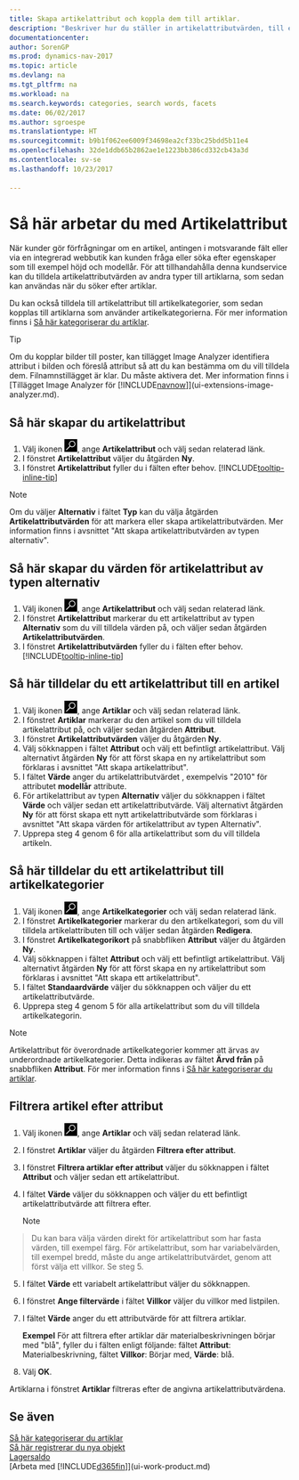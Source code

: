 ```yaml
---
title: Skapa artikelattribut och koppla dem till artiklar.
description: "Beskriver hur du ställer in artikelattributvärden, till exempel som kan användas som sökord och tilldela dem till artiklar och artikelkategorier."
documentationcenter: 
author: SorenGP
ms.prod: dynamics-nav-2017
ms.topic: article
ms.devlang: na
ms.tgt_pltfrm: na
ms.workload: na
ms.search.keywords: categories, search words, facets
ms.date: 06/02/2017
ms.author: sgroespe
ms.translationtype: HT
ms.sourcegitcommit: b9b1f062ee6009f34698ea2cf33bc25bdd5b11e4
ms.openlocfilehash: 32de1ddb65b2862ae1e1223bb386cd332cb43a3d
ms.contentlocale: sv-se
ms.lasthandoff: 10/23/2017

---
```

# <a name="how-to-work-with-item-attributes"></a>Så här arbetar du med Artikelattribut
När kunder gör förfrågningar om en artikel, antingen i motsvarande fält eller via en integrerad webbutik kan kunden fråga eller söka efter egenskaper som till exempel höjd och modellår. För att tillhandahålla denna kundservice kan du tilldela artikelattributvärden av andra typer till artiklarna, som sedan kan användas när du söker efter artiklar.

Du kan också tilldela till artikelattribut till artikelkategorier, som sedan kopplas till artiklarna som använder artikelkategorierna. För mer information finns i [Så här kategoriserar du artiklar](inventory-how-categorize-items.md).

> [!Tip]  
> Om du kopplar bilder till poster, kan tillägget Image Analyzer identifiera attribut i bilden och föreslå attribut så att du kan bestämma om du vill tilldela dem. Filnamnstillägget är klar. Du måste aktivera det. Mer information finns i [Tillägget Image Analyzer för [!INCLUDE[navnow](includes/navnow_md.md)]](ui-extensions-image-analyzer.md).

## <a name="to-create-item-attributes"></a>Så här skapar du artikelattribut
1. Välj ikonen ![Söka efter sida eller rapport](media/ui-search/search_small.png "ikonen Söka efter sida eller rapport"), ange **Artikelattribut** och välj sedan relaterad länk.
2. I fönstret **Artikelattribut** väljer du åtgärden **Ny**.
3. I fönstret **Artikelattribut** fyller du i fälten efter behov. [!INCLUDE[tooltip-inline-tip](includes/tooltip-inline-tip_md.md)]

> [!NOTE]  
>    Om du väljer **Alternativ** i fältet **Typ** kan du välja åtgärden **Artikelattributvärden** för att markera eller skapa artikelattributvärden. Mer information finns i avsnittet "Att skapa artikelattributvärden av typen alternativ".  

## <a name="to-create-values-for-item-attributes-of-type-option"></a>Så här skapar du värden för artikelattribut av typen alternativ
1. Välj ikonen ![Söka efter sida eller rapport](media/ui-search/search_small.png "ikonen Söka efter sida eller rapport"), ange **Artikelattribut** och välj sedan relaterad länk.
2. I fönstret **Artikelattribut** markerar du ett artikelattribut av typen **Alternativ** som du vill tilldela värden på, och väljer sedan åtgärden **Artikelattributvärden**.
3. I fönstret **Artikelattributvärden** fyller du i fälten efter behov. [!INCLUDE[tooltip-inline-tip](includes/tooltip-inline-tip_md.md)]

## <a name="to-assign-item-attributes-to-items"></a>Så här tilldelar du ett artikelattribut till en artikel
1. Välj ikonen ![Söka efter sida eller rapport](media/ui-search/search_small.png "ikonen Söka efter sida eller rapport"), ange **Artiklar** och välj sedan relaterad länk.
2. I fönstret **Artiklar** markerar du den artikel som du vill tilldela artikelattribut på, och väljer sedan åtgärden **Attribut**.
3. I fönstret **Artikelattributvärden** väljer du åtgärden **Ny**.
4. Välj sökknappen i fältet **Attribut** och välj ett befintligt artikelattribut. Välj alternativt åtgärden **Ny** för att först skapa en ny artikelattribut som förklaras i avsnittet "Att skapa artikelattribut".
5. I fältet **Värde** anger du artikelattributvärdet , exempelvis "2010" för attributet **modellår** attribute.
6. För artikelattribut av typen **Alternativ** väljer du sökknappen i fältet **Värde** och väljer sedan ett artikelattributvärde. Välj alternativt åtgärden **Ny** för att först skapa ett nytt artikelattributvärde som förklaras i avsnittet "Att skapa värden för artikelattribut av typen Alternativ".
7. Upprepa steg 4 genom 6 för alla artikelattribut som du vill tilldela artikeln.

## <a name="to-assign-item-attributes-to-item-categories"></a>Så här tilldelar du ett artikelattribut till artikelkategorier
1. Välj ikonen ![Söka efter sida eller rapport](media/ui-search/search_small.png "ikonen Söka efter sida eller rapport"), ange **Artikelkategorier** och välj sedan relaterad länk.
2. I fönstret **Artikelkategorier** markerar du den artikelkategori, som du vill tilldela artikelattributen till och väljer sedan åtgärden **Redigera**.
3. I fönstret **Artikelkategorikort** på snabbfliken **Attribut** väljer du åtgärden **Ny**.
4. Välj sökknappen i fältet **Attribut** och välj ett befintligt artikelattribut. Välj alternativt åtgärden **Ny** för att först skapa en ny artikelattribut som förklaras i avsnittet "Att skapa ett artikelattribut".
5. I fältet **Standaardvärde** väljer du sökknappen och väljer du ett artikelattributvärde.
6. Upprepa steg 4 genom 5 för alla artikelattribut som du vill tilldela artikelkategorin.

> [!NOTE]  
>   Artikelattribut för överordnade artikelkategorier kommer att ärvas av underordnade artikelkategorier. Detta indikeras av fältet **Ärvd från** på snabbfliken **Attribut**. För mer information finns i [Så här kategoriserar du artiklar](inventory-how-categorize-items.md).

## <a name="to-filter-by-item-attributes"></a>Filtrera artikel efter attribut
1. Välj ikonen ![Söka efter sida eller rapport](media/ui-search/search_small.png "ikonen Söka efter sida eller rapport"), ange **Artiklar** och välj sedan relaterad länk.
2. I fönstret **Artiklar** väljer du åtgärden **Filtrera efter attribut**.
3. I fönstret **Filtrera artiklar efter attribut** väljer du sökknappen i fältet **Attribut** och väljer sedan ett artikelattribut.
4. I fältet **Värde** väljer du sökknappen och väljer du ett befintligt artikelattributvärde att filtrera efter.

    > [!NOTE]  
>   Du kan bara välja värden direkt för artikelattribut som har fasta värden, till exempel färg. För artikelattribut, som har variabelvärden, till exempel bredd, måste du ange artikelattributvärdet, genom att först välja ett villkor. Se steg 5.
5. I fältet **Värde** ett variabelt artikelattribut väljer du sökknappen.
6. I fönstret **Ange filtervärde** i fältet **Villkor** väljer du villkor med listpilen.
7. I fältet **Värde** anger du ett attributvärde för att filtrera artiklar.

    **Exempel** För att filtrera efter artiklar där materialbeskrivningen börjar med "blå", fyller du i fälten enligt följande: fältet **Attribut**: Materialbeskrivning, fältet **Villkor**: Börjar med, **Värde**: blå.
8. Välj **OK**.   

Artiklarna i fönstret **Artiklar** filtreras efter de angivna artikelattributvärdena.

## <a name="see-also"></a>Se även
[Så här kategoriserar du artiklar](inventory-how-categorize-items.md)    
[Så här registrerar du nya objekt](inventory-how-register-new-items.md)  
[Lagersaldo](inventory-manage-inventory.md)  
[Arbeta med [!INCLUDE[d365fin](includes/d365fin_md.md)]](ui-work-product.md)


